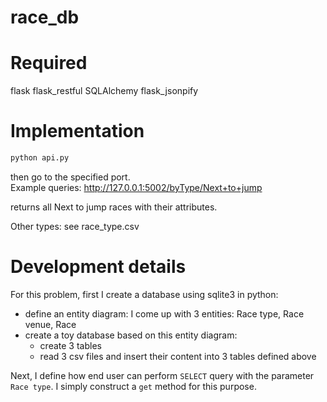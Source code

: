 # race_db
# Required
flask
flask_restful
SQLAlchemy
flask_jsonpify

# Implementation
```bash
python api.py
```
then go to the specified port.\
Example queries:
http://127.0.0.1:5002/byType/Next+to+jump

returns all Next to jump races with their attributes.

Other types: see race_type.csv

# Development details
For this problem, first I create a database using sqlite3 in python:
- define an entity diagram: I come up with 3 entities: Race type, Race venue, Race
- create a toy database based on this entity diagram:
	- create 3 tables
	- read 3 csv files
	and insert their content into 3 tables defined above

Next, I define how end user can perform `SELECT` query with the parameter `Race type`. I simply construct a `get` method for this purpose.


